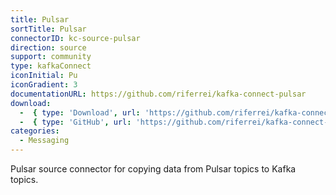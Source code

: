 ```yaml
---
title: Pulsar
sortTitle: Pulsar
connectorID: kc-source-pulsar
direction: source
support: community
type: kafkaConnect
iconInitial: Pu
iconGradient: 3
documentationURL: https://github.com/riferrei/kafka-connect-pulsar
download:
  -  { type: 'Download', url: 'https://github.com/riferrei/kafka-connect-pulsar/releases' }
  -  { type: 'GitHub', url: 'https://github.com/riferrei/kafka-connect-pulsar' }
categories:
  - Messaging
---
```

Pulsar source connector for copying data from Pulsar topics to Kafka topics.

